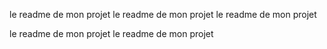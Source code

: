 le readme de mon projet
le readme de mon projet
le readme de mon projet

le readme de mon projet
le readme de mon projet